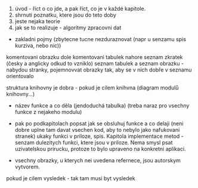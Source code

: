1. úvod - říct o co jde, a pak říct, co je v každé kapitole.
2. shrnuti poznatku, ktere jsou do teto doby
3. jeste nejaka teorie
4. jak se to realizuje - algoritmy zpracovni dat
- zakladni pojmy (zbytecne tucne nezduraznovat (napr u senzamu spis kurziva, nebo nic))


komentovani obrazku dole
komentovani tabulek nahore
seznam zkratek (česky a anglicky odkud to vzniklo)
seznam tabulek a seznam obrazku - nabydou stranky, pojemnovvat obrazky tak, aby se v nich dobře v seznamu orientovalo

struktura knihovny je dobra - pokud je cilem knihvna (diagram modulů knihovny...)
- název funkce a co děla (jendoduchá tabulka) (treba naraz pro vsechny funkce z nejakeho modulu)
- pak po podkapitolach popsat jak se obsluhuj funkce a co delaji (neni dobre uplne tam davat vsechen kod, aby to nebylo jako nafukovani stranek) ukaky funkci v priloze, spis.
Kapitola implementace metod - senzam dulezitych funkci, ktere jsou v priloze. Nema smysl psat uzivatelskou prirucku, protoze to bylo upraveno na konkretni aplikaci.

- vsechny obrazky, u kterych nei uvedena refernece, jsou autorskym vytvorem.


pokud je cilem vysledek - tak tam musi byt vysledek